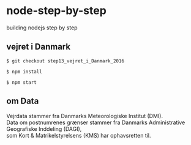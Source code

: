 node-step-by-step
=================

building nodejs step by step 


##  vejret i Danmark

	$ git checkout step13_vejret_i_Danmark_2016

    $ npm install
    
    $ npm start

	

## om Data

Vejrdata stammer fra Danmarks Meteorologiske Institut (DMI). <br>
Data om postnumrenes grænser stammer fra Danmarks Administrative Geografiske Inddeling (DAGI), <br>
som Kort & Matrikelstyrelsens (KMS) har ophavsretten til.



